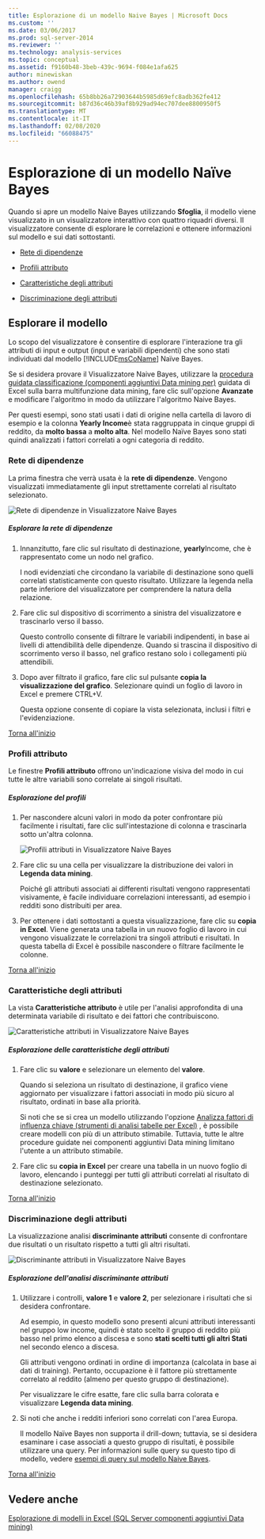 ```yaml
---
title: Esplorazione di un modello Naive Bayes | Microsoft Docs
ms.custom: ''
ms.date: 03/06/2017
ms.prod: sql-server-2014
ms.reviewer: ''
ms.technology: analysis-services
ms.topic: conceptual
ms.assetid: f9160b48-3beb-439c-9694-f084e1afa625
author: minewiskan
ms.author: owend
manager: craigg
ms.openlocfilehash: 65b8bb26a72903644b5985d69efc8adb362fe412
ms.sourcegitcommit: b87d36c46b39af8b929ad94ec707dee8800950f5
ms.translationtype: MT
ms.contentlocale: it-IT
ms.lasthandoff: 02/08/2020
ms.locfileid: "66088475"
---
```

# <a name="browsing-a-naive-bayes-model"></a>Esplorazione di un modello Naïve Bayes
  Quando si apre un modello Naive Bayes utilizzando **Sfoglia**, il modello viene visualizzato in un visualizzatore interattivo con quattro riquadri diversi. Il visualizzatore consente di esplorare le correlazioni e ottenere informazioni sul modello e sui dati sottostanti.  
  
-   [Rete di dipendenze](#bkmk_DepNet)  
  
-   [Profili attributo](#bkmk_AttProf)  
  
-   [Caratteristiche degli attributi](#bkmk_AttChar)  
  
-   [Discriminazione degli attributi](#bkmk_AttDisc)  
  
##  <a name="BKMK_Tabs"></a>Esplorare il modello  
 Lo scopo del visualizzatore è consentire di esplorare l'interazione tra gli attributi di input e output (input e variabili dipendenti) che sono stati individuati dal modello [!INCLUDE[msCoName](../includes/msconame-md.md)] Naïve Bayes.  
  
 Se si desidera provare il Visualizzatore Naive Bayes, utilizzare la [procedura guidata classificazione &#40;componenti aggiuntivi Data mining per&#41;](classify-wizard-data-mining-add-ins-for-excel.md) guidata di Excel sulla barra multifunzione data mining, fare clic sull'opzione **Avanzate** e modificare l'algoritmo in modo da utilizzare l'algoritmo Naive Bayes.  
  
 Per questi esempi, sono stati usati i dati di origine nella cartella di lavoro di esempio e la colonna **Yearly Income**è stata raggruppata in cinque gruppi di reddito, da **molto bassa** a **molto alta**. Nel modello Naïve Bayes sono stati quindi analizzati i fattori correlati a ogni categoria di reddito.  
  
###  <a name="bkmk_DepNet"></a>Rete di dipendenze  
 La prima finestra che verrà usata è la **rete di dipendenze**. Vengono visualizzati immediatamente gli input strettamente correlati al risultato selezionato.  
  
 ![Rete di dipendenze in Visualizzatore Naive Bayes](media/dm13-nb.gif "Rete di dipendenze in Visualizzatore Naive Bayes")  
  
##### <a name="explore-the-dependency-network"></a>Esplorare la rete di dipendenze  
  
1.  Innanzitutto, fare clic sul risultato di destinazione, **yearly**Income, che è rappresentato come un nodo nel grafico.  
  
     I nodi evidenziati che circondano la variabile di destinazione sono quelli correlati statisticamente con questo risultato. Utilizzare la legenda nella parte inferiore del visualizzatore per comprendere la natura della relazione.  
  
2.  Fare clic sul dispositivo di scorrimento a sinistra del visualizzatore e trascinarlo verso il basso.  
  
     Questo controllo consente di filtrare le variabili indipendenti, in base ai livelli di attendibilità delle dipendenze. Quando si trascina il dispositivo di scorrimento verso il basso, nel grafico restano solo i collegamenti più attendibili.  
  
3.  Dopo aver filtrato il grafico, fare clic sul pulsante **copia la visualizzazione del grafico**. Selezionare quindi un foglio di lavoro in Excel e premere CTRL+V.  
  
     Questa opzione consente di copiare la vista selezionata, inclusi i filtri e l'evidenziazione.  
  
 [Torna all'inizio](#BKMK_Tabs)  
  
###  <a name="bkmk_AttProf"></a>Profili attributo  
 Le finestre **Profili attributo** offrono un'indicazione visiva del modo in cui tutte le altre variabili sono correlate ai singoli risultati.  
  
##### <a name="explore-the-profiles"></a>Esplorazione del profili  
  
1.  Per nascondere alcuni valori in modo da poter confrontare più facilmente i risultati, fare clic sull'intestazione di colonna e trascinarla sotto un'altra colonna.  
  
     ![Profili attributi in Visualizzatore Naive Bayes](media/dm13-nb-attprof.gif "Profili attributi in Visualizzatore Naive Bayes")  
  
2.  Fare clic su una cella per visualizzare la distribuzione dei valori in **Legenda data mining**.  
  
     Poiché gli attributi associati ai differenti risultati vengono rappresentati visivamente, è facile individuare correlazioni interessanti, ad esempio i redditi sono distribuiti per area.  
  
3.  Per ottenere i dati sottostanti a questa visualizzazione, fare clic su **copia in Excel**. Viene generata una tabella in un nuovo foglio di lavoro in cui vengono visualizzate le correlazioni tra singoli attributi e risultati. In questa tabella di Excel è possibile nascondere o filtrare facilmente le colonne.  
  
 [Torna all'inizio](#BKMK_Tabs)  
  
###  <a name="bkmk_AttChar"></a>Caratteristiche degli attributi  
 La vista **Caratteristiche attributo** è utile per l'analisi approfondita di una determinata variabile di risultato e dei fattori che contribuiscono.  
  
 ![Caratteristiche attributi in Visualizzatore Naive Bayes](media/dm13-nb-viewer.gif "Caratteristiche attributi in Visualizzatore Naive Bayes")  
  
##### <a name="explore-the-attribute-characteristics"></a>Esplorazione delle caratteristiche degli attributi  
  
1.  Fare clic su **valore** e selezionare un elemento del **valore**.  
  
     Quando si seleziona un risultato di destinazione, il grafico viene aggiornato per visualizzare i fattori associati in modo più sicuro al risultato, ordinati in base alla priorità.  
  
     Si noti che se si crea un modello utilizzando l'opzione [Analizza fattori di influenza chiave &#40;strumenti di analisi tabelle per Excel&#41;](analyze-key-influencers-table-analysis-tools-for-excel.md) , è possibile creare modelli con più di un attributo stimabile. Tuttavia, tutte le altre procedure guidate nei componenti aggiuntivi Data mining limitano l'utente a un attributo stimabile.  
  
2.  Fare clic su **copia in Excel** per creare una tabella in un nuovo foglio di lavoro, elencando i punteggi per tutti gli attributi correlati al risultato di destinazione selezionato.  
  
 [Torna all'inizio](#BKMK_Tabs)  
  
###  <a name="bkmk_AttDisc"></a>Discriminazione degli attributi  
 La visualizzazione analisi **discriminante attributi** consente di confrontare due risultati o un risultato rispetto a tutti gli altri risultati.  
  
 ![Discriminante attributi in Visualizzatore Naive Bayes](media/dm13-nb-attdisc.gif "Discriminante attributi in Visualizzatore Naive Bayes")  
  
##### <a name="explore-attribute-discrimination"></a>Esplorazione dell'analisi discriminante attributi  
  
1.  Utilizzare i controlli, **valore 1** e **valore 2**, per selezionare i risultati che si desidera confrontare.  
  
     Ad esempio, in questo modello sono presenti alcuni attributi interessanti nel gruppo low income, quindi è stato scelto il gruppo di reddito più basso nel primo elenco a discesa e sono **stati scelti tutti gli altri Stati** nel secondo elenco a discesa.  
  
     Gli attributi vengono ordinati in ordine di importanza (calcolata in base ai dati di training). Pertanto, occupazione è il fattore più strettamente correlato al reddito (almeno per questo gruppo di destinazione).  
  
     Per visualizzare le cifre esatte, fare clic sulla barra colorata e visualizzare **Legenda data mining**.  
  
2.  Si noti che anche i redditi inferiori sono correlati con l'area Europa.  
  
     Il modello Naïve Bayes non supporta il drill-down; tuttavia, se si desidera esaminare i case associati a questo gruppo di risultati, è possibile utilizzare una query. Per informazioni sulle query su questo tipo di modello, vedere [esempi di query sul modello Naive Bayes](data-mining/naive-bayes-model-query-examples.md).  
  
 [Torna all'inizio](#BKMK_Tabs)  
  
## <a name="see-also"></a>Vedere anche  
 [Esplorazione di modelli in Excel &#40;SQL Server componenti aggiuntivi Data mining&#41;](browsing-models-in-excel-sql-server-data-mining-add-ins.md)  
  
  
